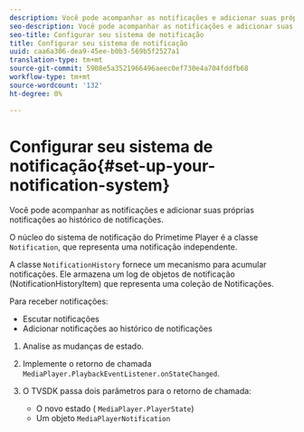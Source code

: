 ```yaml
---
description: Você pode acompanhar as notificações e adicionar suas próprias notificações ao histórico de notificações.
seo-description: Você pode acompanhar as notificações e adicionar suas próprias notificações ao histórico de notificações.
seo-title: Configurar seu sistema de notificação
title: Configurar seu sistema de notificação
uuid: caa6a306-dea9-45ee-b0b3-569b5f2527a1
translation-type: tm+mt
source-git-commit: 5908e5a3521966496aeec0ef730e4a704fddfb68
workflow-type: tm+mt
source-wordcount: '132'
ht-degree: 0%

---
```



# Configurar seu sistema de notificação{#set-up-your-notification-system}

Você pode acompanhar as notificações e adicionar suas próprias notificações ao histórico de notificações.

O núcleo do sistema de notificação do Primetime Player é a classe `Notification`, que representa uma notificação independente.

A classe `NotificationHistory` fornece um mecanismo para acumular notificações. Ele armazena um log de objetos de notificação (NotificationHistoryItem) que representa uma coleção de Notificações.

Para receber notificações:

* Escutar notificações
* Adicionar notificações ao histórico de notificações

1. Analise as mudanças de estado.
1. Implemente o retorno de chamada `MediaPlayer.PlaybackEventListener.onStateChanged`.
1. O TVSDK passa dois parâmetros para o retorno de chamada:

   * O novo estado ( `MediaPlayer.PlayerState`)
   * Um objeto `MediaPlayerNotification`


